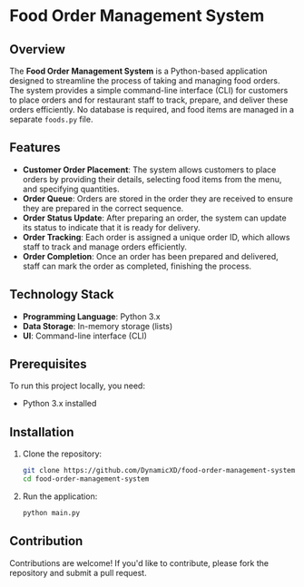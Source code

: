 # Food Order Management System

## Overview

The **Food Order Management System** is a Python-based application designed to streamline the process of taking and managing food orders. The system provides a simple command-line interface (CLI) for customers to place orders and for restaurant staff to track, prepare, and deliver these orders efficiently. No database is required, and food items are managed in a separate `foods.py` file.

## Features

- **Customer Order Placement**: The system allows customers to place orders by providing their details, selecting food items from the menu, and specifying quantities.
- **Order Queue**: Orders are stored in the order they are received to ensure they are prepared in the correct sequence.
- **Order Status Update**: After preparing an order, the system can update its status to indicate that it is ready for delivery.
- **Order Tracking**: Each order is assigned a unique order ID, which allows staff to track and manage orders efficiently.
- **Order Completion**: Once an order has been prepared and delivered, staff can mark the order as completed, finishing the process.

## Technology Stack

- **Programming Language**: Python 3.x
- **Data Storage**: In-memory storage (lists)
- **UI**: Command-line interface (CLI)

## Prerequisites

To run this project locally, you need:

- Python 3.x installed

## Installation

1. Clone the repository:

   ```bash
   git clone https://github.com/DynamicXD/food-order-management-system.git
   cd food-order-management-system
   ```
2. Run the application:
   ```bash
   python main.py
   ```
## Contribution
Contributions are welcome! If you'd like to contribute, please fork the repository and submit a pull request.
